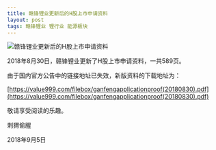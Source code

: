 ```yaml
---
title: 赣锋锂业更新后的H股上市申请资料
layout: post
tags: 赣锋锂业 锂行业 能源板块
---
```

![赣锋锂业更新后的H股上市申请资料](https://upload-images.jianshu.io/upload_images/8031739-c99b077c243e9611.png?imageMogr2/auto-orient/strip%7CimageView2/2/w/1240)

2018年8月30日，赣锋锂业更新了H股上市申请资料，一共589页。

由于国内官方公告中的链接地址已失效，新版资料的下载地址为：

[https://value999.com/filebox/ganfengapplicationproof(20180830).pdf](https://value999.com/filebox/ganfengapplicationproof(20180830).pdf)

敬请享受阅读的乐趣。

刺猬偷腥

2018年9月5日
